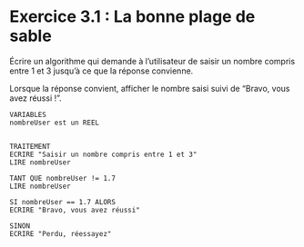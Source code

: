 # Exercice 3.1 : La bonne plage de sable

Écrire un algorithme qui demande à l’utilisateur de saisir un nombre compris entre 1 et 3 jusqu’à ce que la réponse convienne.

Lorsque la réponse convient, afficher le nombre saisi suivi de “Bravo, vous avez réussi !”.

```
VARIABLES
nombreUser est un REEL


TRAITEMENT
ECRIRE "Saisir un nombre compris entre 1 et 3"
LIRE nombreUser

TANT QUE nombreUser != 1.7
LIRE nombreUser

SI nombreUser == 1.7 ALORS
ECRIRE "Bravo, vous avez réussi"

SINON
ECRIRE "Perdu, réessayez"
```
